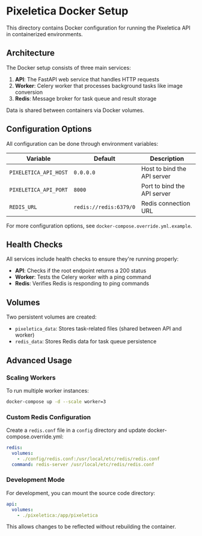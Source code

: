 # Pixeletica Docker Setup

This directory contains Docker configuration for running the Pixeletica API in containerized environments.

## Architecture

The Docker setup consists of three main services:

1. **API**: The FastAPI web service that handles HTTP requests
2. **Worker**: Celery worker that processes background tasks like image conversion
3. **Redis**: Message broker for task queue and result storage

Data is shared between containers via Docker volumes.

## Configuration Options

All configuration can be done through environment variables:

| Variable | Default | Description |
|----------|---------|-------------|
| `PIXELETICA_API_HOST` | `0.0.0.0` | Host to bind the API server |
| `PIXELETICA_API_PORT` | `8000` | Port to bind the API server |
| `REDIS_URL` | `redis://redis:6379/0` | Redis connection URL |

For more configuration options, see `docker-compose.override.yml.example`.

## Health Checks

All services include health checks to ensure they're running properly:

- **API**: Checks if the root endpoint returns a 200 status
- **Worker**: Tests the Celery worker with a ping command
- **Redis**: Verifies Redis is responding to ping commands

## Volumes

Two persistent volumes are created:

- `pixeletica_data`: Stores task-related files (shared between API and worker)
- `redis_data`: Stores Redis data for task queue persistence

## Advanced Usage

### Scaling Workers

To run multiple worker instances:

```bash
docker-compose up -d --scale worker=3
```

### Custom Redis Configuration

Create a `redis.conf` file in a `config` directory and update docker-compose.override.yml:

```yaml
redis:
  volumes:
    - ./config/redis.conf:/usr/local/etc/redis/redis.conf
  command: redis-server /usr/local/etc/redis/redis.conf
```

### Development Mode

For development, you can mount the source code directory:

```yaml
api:
  volumes:
    - ./pixeletica:/app/pixeletica
```

This allows changes to be reflected without rebuilding the container.
